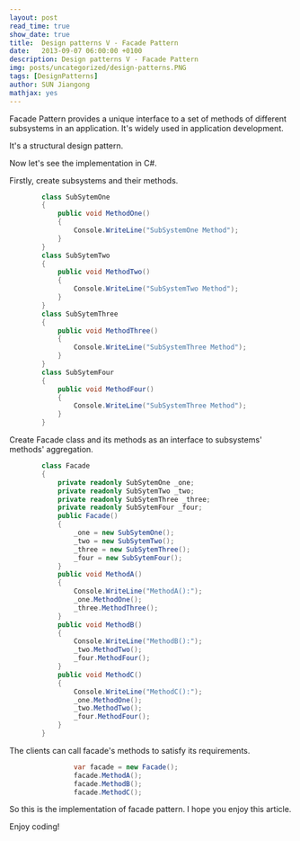 ```yaml
---
layout: post
read_time: true
show_date: true
title:  Design patterns V - Facade Pattern
date:   2013-09-07 06:00:00 +0100
description: Design patterns V - Facade Pattern
img: posts/uncategorized/design-patterns.PNG
tags: [DesignPatterns]
author: SUN Jiangong
mathjax: yes
---
```


Facade Pattern provides a unique interface to a set of methods of different subsystems in an application. It's widely used in application development.

It's a structural design pattern.

Now let's see the implementation in C#.

<!--more-->

Firstly, create subsystems and their methods.

```csharp
        class SubSytemOne
        {
            public void MethodOne()
            {
                Console.WriteLine("SubSystemOne Method");
            }
        }
        class SubSytemTwo
        {
            public void MethodTwo()
            {
                Console.WriteLine("SubSystemTwo Method");
            }
        }
        class SubSytemThree
        {
            public void MethodThree()
            {
                Console.WriteLine("SubSystemThree Method");
            }
        }
        class SubSytemFour
        {
            public void MethodFour()
            {
                Console.WriteLine("SubSystemThree Method");
            }
        }
```

Create Facade class and its methods as an interface to subsystems' methods' aggregation.
        
```csharp        
        class Facade
        {
            private readonly SubSytemOne _one;
            private readonly SubSytemTwo _two;
            private readonly SubSytemThree _three;
            private readonly SubSytemFour _four;
            public Facade()
            {
                _one = new SubSytemOne();
                _two = new SubSytemTwo();
                _three = new SubSytemThree();
                _four = new SubSytemFour();
            }
            public void MethodA()
            {
                Console.WriteLine("MethodA():");
                _one.MethodOne();
                _three.MethodThree();
            }
            public void MethodB()
            {
                Console.WriteLine("MethodB():");
                _two.MethodTwo();
                _four.MethodFour();
            }
            public void MethodC()
            {
                Console.WriteLine("MethodC():");
                _one.MethodOne();
                _two.MethodTwo();
                _four.MethodFour();
            }
        }
```

The clients can call facade's methods to satisfy its requirements.

```csharp
                var facade = new Facade();
                facade.MethodA();
                facade.MethodB();
                facade.MethodC();
```

So this is the implementation of facade pattern. I hope you enjoy this article. 

Enjoy coding!

